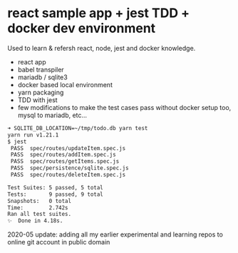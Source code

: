 # react sample app + jest TDD + docker dev environment

Used to learn & refersh react, node, jest and docker knowledge.

- react app
- babel transpiler
- mariadb / sqlite3
- docker based local environment
- yarn packaging
- TDD with jest
- few modifications to make the test cases pass without docker setup too, mysql to mariadb, etc...

```bash
➜ SQLITE_DB_LOCATION=~/tmp/todo.db yarn test
yarn run v1.21.1
$ jest
 PASS  spec/routes/updateItem.spec.js
 PASS  spec/routes/addItem.spec.js
 PASS  spec/routes/getItems.spec.js
 PASS  spec/persistence/sqlite.spec.js
 PASS  spec/routes/deleteItem.spec.js

Test Suites: 5 passed, 5 total
Tests:       9 passed, 9 total
Snapshots:   0 total
Time:        2.742s
Ran all test suites.
✨  Done in 4.18s.
```

2020-05 update: adding all my earlier experimental and learning repos to online git account in public domain
